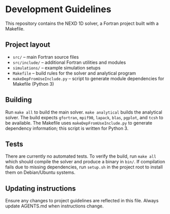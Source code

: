 # Development Guidelines

This repository contains the NEXD 1D solver, a Fortran project built with a Makefile.

## Project layout
- `src/` – main Fortran source files
- `src/include/` – additional Fortran utilities and modules
- `simulations/` – example simulation setups
- `Makefile` – build rules for the solver and analytical program
- `makeDepFromUseInclude.py` – script to generate module dependencies for Makefile (Python 3)

## Building
Run `make all` to build the main solver. `make analytical` builds the analytical solver. The build expects
`gfortran`, `mpif90`, `lapack`, `blas`, `pgplot`, and `tcsh` to be available. The Makefile uses `makeDepFromUseInclude.py`
 to generate dependency information; this script is written for Python 3.

## Tests
There are currently no automated tests. To verify the build, run `make all` which should compile the solver
and produce a binary in `bin/`. If compilation fails due to missing dependencies, run `setup.sh` in the project
root to install them on Debian/Ubuntu systems.


## Updating instructions
Ensure any changes to project guidelines are reflected in this file. Always update AGENTS.md when instructions change.
